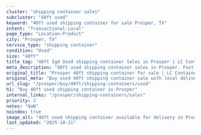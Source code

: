 ```yaml
---
cluster: "shipping container sales"
subcluster: "40ft used"
keyword: "40ft used shipping container for sale Prosper, TX"
intent: "Transactional-Local"
page_type: "Location-Product"
city: "Prosper, TX"
service_type: "shipping container"
condition: "Used"
size: "40ft"
title_tag: "40ft Igd Used shipping container Sales in Prosper | LC Container"
meta_description: "40ft used shipping container sales in Prosper. Fast delivery, competitive pricing. Serving shipping containers area. Quote ID: SX0. Call (214) 524-4168 for your free quote today."
original_title: "Prosper 40ft shipping container for sale | LC Container"
original_meta: "Buy used 40ft shipping container sale with local delivery in Prosper, TX. LC Container — local Since 2003. Request a fast quote today."
url_slug: "/prosper/buy/40ft/shipping-containers/used"
h1: "Buy 40ft used shipping container in Prosper"
internal_links: "/prosper/shipping-containers/sales"
priority: 3
notes: "NaN"
noindex: true
image_alt: "40ft used shipping container available for delivery in Prosper"
last_updated: "2025-10-21"
---
```


<!-- TODO: Add unique city/inventory copy, images, and internal links here. -->
